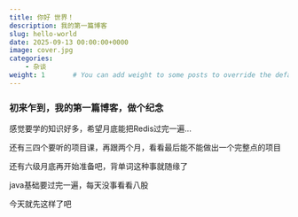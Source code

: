 ```yaml
---
title: 你好 世界！
description: 我的第一篇博客
slug: hello-world
date: 2025-09-13 00:00:00+0000
image: cover.jpg
categories:
    - 杂谈
weight: 1       # You can add weight to some posts to override the default sorting (date descending)
---
```


### 初来乍到，我的第一篇博客，做个纪念
感觉要学的知识好多，希望月底能把Redis过完一遍...

还有三四个要听的项目课，再跟两个月，看看最后能不能做出一个完整点的项目

还有六级月底再开始准备吧，背单词这种事就随缘了

java基础要过完一遍，每天没事看看八股

今天就先这样了吧
